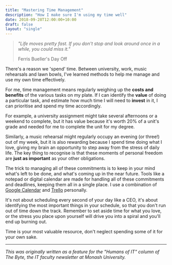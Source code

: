 ```yaml
---
title: "Mastering Time Management"
description: "How I make sure I'm using my time well"
date: 2018-09-28T12:00:00+10:00
draft: false
layout: "single"
---
```


> _"Life moves pretty fast. If you don't stop and look around once in a while, you could miss it."_
>
> Ferris Bueller's Day Off

<!--more-->

There's a reason we 'spend' time. Between university, work, music rehearsals and lawn bowls, I've learned methods to help me manage and use my own time effectively.

For me, time management means regularly weighing up the **costs and benefits** of the various tasks on my plate. If I can identify the **value** of doing a particular task, and estimate how much time I will need to **invest** in it, I can prioritise and spend my time accordingly.

For example, a university assignment might take several afternoons or a weekend to complete, but it has value because it's worth 20% of a unit's grade and needed for me to complete the unit for my degree.

Similarly, a music rehearsal might regularly occupy an evening (or three!) out of my week, but it is also rewarding because I spend time doing what I love, giving my brain an opportunity to step away from the stress of daily life. The key thing to recognise is that these moments of personal freedom are **just as important** as your other obligations.

The trick to managing all of these commitments is to keep in your mind what's left to be done, and what's coming up in the near future. Tools like a notepad or digital calendar are made for handling all of these commitments and deadlines, keeping them all in a single place. I use a combination of [Google Calendar](https://calendar.google.com/) and [Trello](https://trello.com/) personally.

It's not about scheduling every second of your day like a CEO, it's about identifying the most important things in your schedule, so that you don't run out of time down the track. Remember to set aside time for what you love, or the stress you place upon yourself will drive you into a spiral and you'll end up burning out.

Time is your most valuable resource, don't neglect spending some of it for your own sake.

---

_This was originally written as a feature for the "Humans of IT" column of The Byte, the IT faculty newsletter at Monash University._
